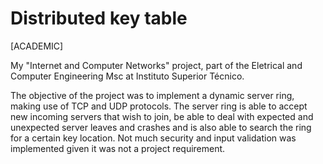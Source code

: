 # Distributed key table
[ACADEMIC]

My "Internet and Computer Networks" project, part of the Eletrical and Computer Engineering Msc at Instituto Superior Técnico.

The objective of the project was to implement a dynamic server ring, making use of TCP and UDP protocols.
The server ring is able to accept new incoming servers that wish to join, be able to deal with expected and unexpected server leaves and crashes and is also able to search the ring for a certain key location.
Not much security and input validation was implemented given it was not a project requirement.
